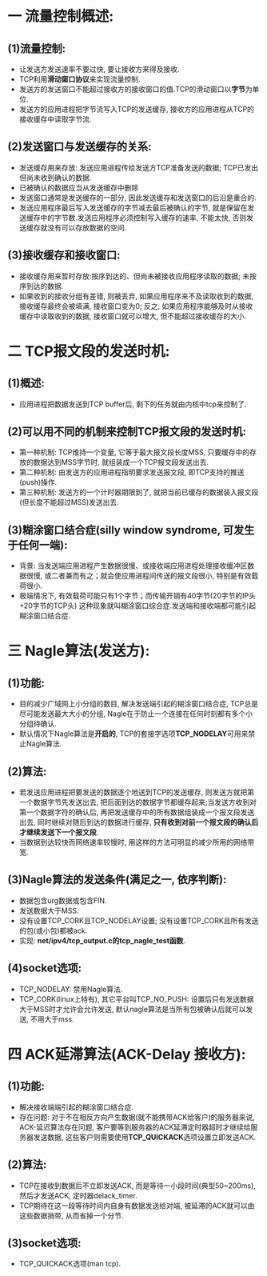 # 一 流量控制概述:
## (1)流量控制:
- 让发送方发送速率不要过快, 要让接收方来得及接收.
- TCP利用**滑动窗口协议**来实现流量控制.
- 发送方的发送窗口不能超过接收方的接收窗口的值.TCP的滑动窗口以**字节**为单位.
- 发送方的应用进程把字节流写入TCP的发送缓存, 接收方的应用进程从TCP的接收缓存中读取字节流.

## (2)发送窗口与发送缓存的关系:
- 发送缓存用来存放: 发送应用进程传给发送方TCP准备发送的数据; TCP已发出但尚未收到确认的数据.
- 已被确认的数据应当从发送缓存中删除
- 发送窗口通常是发送缓存的一部分, 因此发送缓存和发送窗口的后沿是重合的.
- 发送应用程序最后写入发送缓存的字节减去最后被确认的字节, 就是保留在发送缓存中的字节数.发送应用程序必须控制写入缓存的速率, 不能太快, 否则发送缓存就没有可以存放数据的空间.

## (3)接收缓存和接收窗口:
- 接收缓存用来暂时存放:按序到达的、但尚未被接收应用程序读取的数据; 未按序到达的数据.
- 如果收到的接收分组有差错, 则被丢弃, 如果应用程序来不及读取收到的数据, 接收缓存最终会被填满, 接收窗口变为0; 反之, 如果应用程序能够及时从接收缓存中读取收到的数据, 接收窗口就可以增大, 但不能超过接收缓存的大小.

# 二 TCP报文段的发送时机:
## (1)概述:
- 应用进程把数据发送到TCP buffer后, 剩下的任务就由内核中tcp来控制了.

## (2)可以用不同的机制来控制TCP报文段的发送时机:
- 第一种机制: TCP维持一个变量, 它等于最大报文段长度MSS, 只要缓存中的存放的数据达到MSS字节时, 就组装成一个TCP报文段发送出去.
- 第二种机制: 由发送方的应用进程指明要求发送报文段, 即TCP支持的推送(push)操作.
- 第三种机制: 发送方的一个计时器期限到了, 就把当前已缓存的数据装入报文段(但长度不能超过MSS)发送出去.

## (3)糊涂窗口结合症(silly window syndrome, 可发生于任何一端):
- 背景: 当发送端应用进程产生数据很慢、或接收端应用进程处理接收缓冲区数据很慢, 或二者兼而有之；就会使应用进程间传送的报文段很小, 特别是有效载荷很小.
- 极端情况下, 有效载荷可能只有1个字节；而传输开销有40字节(20字节的IP头+20字节的TCP头) 这种现象就叫糊涂窗口综合症.发送端和接收端都可能引起糊涂窗口结合症.

# 三 Nagle算法(发送方):
## (1)功能:
- 目的减少广域网上小分组的数目, 解决发送端引起的糊涂窗口结合症, TCP总是尽可能发送最大大小的分组, Nagle在于防止一个连接在任何时刻都有多个小分组待确认.
- 默认情况下Nagle算法是**开启的**, TCP的套接字选项**TCP_NODELAY**可用来禁止Nagle算法.

## (2)算法:
- 若发送应用进程把要发送的数据逐个地送到TCP的发送缓存, 则发送方就把第一个数据字节先发送出去, 把后面到达的数据字节都缓存起来;当发送方收到对第一个数据字符的确认后, 再把发送缓存中的所有数据组装成一个报文段发送出去, 同时继续对随后到达的数据进行缓存, **只有收到对前一个报文段的确认后才继续发送下一个报文段**.
- 当数据到达较快而网络速率较慢时, 用这样的方法可明显的减少所用的网络带宽.

## (3)Nagle算法的发送条件(满足之一, 依序判断):
- 数据包含urg数据或包含FIN. 
- 发送数据大于MSS.
- 没有设置TCP_CORK且TCP_NODELAY设置; 没有设置TCP_CORK且所有发送的包(或小包)都被ack.
- 实现: **net/ipv4/tcp_output.c的tcp_nagle_test函数**.

## (4)socket选项:
- TCP_NODELAY: 禁用Nagle算法.
- TCP_CORK(linux上特有), 其它平台叫TCP_NO_PUSH: 设置后只有发送数据大于MSS时才允许会允许发送, 默认nagle算法是当所有包被确认后就可以发送, 不用大于mss.

# 四 ACK延滞算法(ACK-Delay 接收方):
## (1)功能: 
- 解决接收端端引起的糊涂窗口结合症.
- 存在问题: 对于不在相反方向产生数据(就不能携带ACK给客户)的服务器来说, ACK-延迟算法存在问题, 客户要等到服务器的ACK延滞定时器超时才继续给服务器发送数据, 这些客户则需要使用**TCP_QUICKACK**选项设置立即发送ACK.

## (2)算法:
- TCP在接收到数据后不立即发送ACK, 而是等待一小段时间(典型50~200ms), 然后才发送ACK, 定时器delack_timer.
- TCP期待在这一段等待时间内自身有数据发送给对端, 被延滞的ACK就可以由这些数据捎带, 从而省掉一个分节.

## (3)socket选项:
- TCP_QUICKACK选项(man tcp).